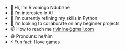 - 👋 Hi, I’m Rivoningo Ndubane
- 👀 I’m interested in AI
- 🌱 I’m currently refining my skills in Python
- 💞️ I’m looking to collaborate on any beginner projects
- 📫 How to reach me rivinine@gmail.com
- 😄 Pronouns: he/him
- ⚡ Fun fact: I love games

<!---
Dark-Corax/Dark-Corax is a ✨ special ✨ repository because its `README.md` (this file) appears on your GitHub profile.
You can click the Preview link to take a look at your changes.
--->
